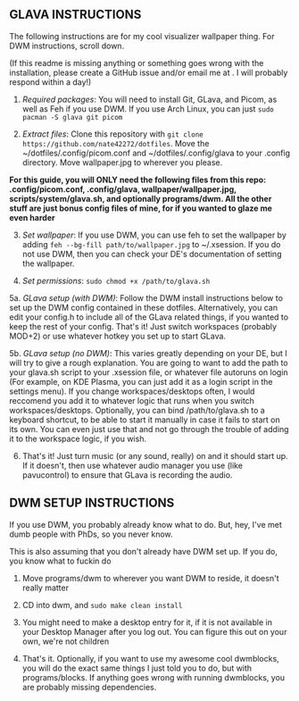 ## GLAVA INSTRUCTIONS

The following instructions are for my cool visualizer wallpaper thing. For DWM instructions, scroll down.


(If this readme is missing anything or something goes wrong with the installation, please create a GitHub issue and/or email me at . I will probably respond within a day!)


1. *Required packages*: You will need to install Git, GLava, and Picom, as well as Feh if you use DWM. If you use Arch Linux, you can just `sudo pacman -S glava git picom`


2. *Extract files*: Clone this repository with `git clone https://github.com/nate42272/dotfiles`. Move the ~/dotfiles/.config/picom.conf and ~/dotfiles/.config/glava to your .config directory. Move wallpaper.jpg to wherever you please.

**For this guide, you will ONLY need the following files from this repo: .config/picom.conf, .config/glava, wallpaper/wallpaper.jpg, scripts/system/glava.sh, and optionally programs/dwm. All the other stuff are just bonus config files of mine, for if you wanted to glaze me even harder**

3. *Set wallpaper*: If you use DWM, you can use feh to set the wallpaper by adding `feh --bg-fill path/to/wallpaper.jpg` to ~/.xsession. If you do not use DWM, then you can check your DE's documentation of setting the wallpaper.

4. *Set permissions*: `sudo chmod +x /path/to/glava.sh`

5a. *GLava setup (with DWM)*: Follow the DWM install instructions below to set up the DWM config contained in these dotfiles. Alternatively, you can edit your config.h to include all of the GLava related things, if you wanted to keep the rest of your config. That's it! Just switch workspaces (probably MOD+2) or use whatever hotkey you set up to start GLava.

5b. *GLava setup (no DWM)*: This varies greatly depending on your DE, but I will try to give a rough explanation. You are going to want to add the path to your glava.sh script to your .xsession file, or whatever file autoruns on login (For example, on KDE Plasma, you can just add it as a login script in the settings menu). If you change workspaces/desktops often, I would reccomend you add it to whatever logic that runs when you switch workspaces/desktops. Optionally, you can bind /path/to/glava.sh to a keyboard shortcut, to be able to start it manually in case it fails to start on its own. You can even just use that and not go through the trouble of adding it to the workspace logic, if you wish.

6. That's it! Just turn music (or any sound, really) on and it should start up. If it doesn't, then use whatever audio manager you use (like pavucontrol) to ensure that GLava is recording the audio.





## DWM SETUP INSTRUCTIONS

If you use DWM, you probably already know what to do. But, hey, I've met dumb people with PhDs, so you never know.

This is also assuming that you don't already have DWM set up. If you do, you know what to fuckin do


1. Move programs/dwm to wherever you want DWM to reside, it doesn't really matter

2. CD into dwm, and `sudo make clean install`

3. You might need to make a desktop entry for it, if it is not available in your Desktop Manager after you log out. You can figure this out on your own, we're not children

4. That's it. Optionally, if you want to use my awesome cool dwmblocks, you will do the exact same things I just told you to do, but with programs/blocks. If anything goes wrong with running dwmblocks, you are probably missing dependencies.






